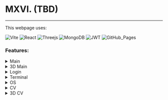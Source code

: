 # MXVI. (TBD)
---

This webpage uses:


![Vite](https://img.shields.io/badge/vite-%23646CFF.svg?style=for-the-badge&logo=vite&logoColor=white)
![React](https://img.shields.io/badge/react-%2320232a.svg?style=for-the-badge&logo=react&logoColor=%2361DAFB)
![Threejs](https://img.shields.io/badge/threejs-black?style=for-the-badge&logo=three.js&logoColor=white)
![MongoDB](https://img.shields.io/badge/MongoDB-%234ea94b.svg?style=for-the-badge&logo=mongodb&logoColor=white)
![JWT](https://img.shields.io/badge/JWT-black?style=for-the-badge&logo=JSON%20web%20tokens)
![GitHub_Pages](https://img.shields.io/badge/github_pages-black?style=for-the-badge&logo=github&logoColor=white)

### Features:
<details>
<summary>Main</summary>
This will include the following:

- [x] A button for switching to 3D mode
- [ ] A button for switching to the terminal
- [ ] A Sign in button
- [ ] A Sign up button
- [x] A button to reach CV

</details>
<details>
<summary>3D Main </summary>
This will include the following:

- [x] A button for switching to 2D mode
- [ ] A button for switching to the terminal
- [ ] A Sign in button
- [ ] A Sign up button
- [ ] A button to reach 3D CV

</details>
<details>
<summary>Login</summary>
Basic login using ==JWT token==.
</details>
<details>
<summary>Terminal</summary>
This will include the following commands:

- [x]  `help`
- [x]  `open` (for socails)
- [x]  `download` (for cv pdf)
- [x]  `emoji` (for some emoji art)
- [ ]  `connect` (for mailing/contacting me)
- [x]  `return` (for returning to the home page)
- [ ]  `signin`
- [ ]  `signup`
- [x]  `showme` (shows livecam)
- [x]  `clear`
- [x]  `banner`
- [x]  `exit`

</details>
<details>
<summary>OS</summary>
This will include the following:

- [x] Buttons for each page
- [ ] Make Buttons Pretty
- [x] Windows for open pages
- [ ] Make Windows Better

</details>
<details>
<summary>CV</summary>
This will include the following:

- [ ] A button for switching to 3D mode
- [x] A download button

</details>
<details>
<summary>3D CV</summary>
This will include the following:

- [ ] A button for switching to 2D mode
- [ ] A download button (2D PDF)

</details>